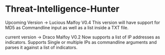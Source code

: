 # Threat-Intelligence-Hunter

Upcoming Version -> Lucious Malfoy V0.4
  This version will have support for MD5 as Commandline input as well as a list inside a TXT file.

current version -> Draco Malfoy V0.2
  Now supports a list of IP addresses as indicators.
  Supports Single or multiple IPs as commandline arguments and parses it against a list of indicators.
  
  

